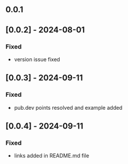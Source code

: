 ## 0.0.1
## [0.0.2] - 2024-08-01
### Fixed
- version issue fixed
## [0.0.3] - 2024-09-11
### Fixed
- pub.dev points resolved and example added
## [0.0.4] - 2024-09-11
### Fixed
- links added in README.md file
